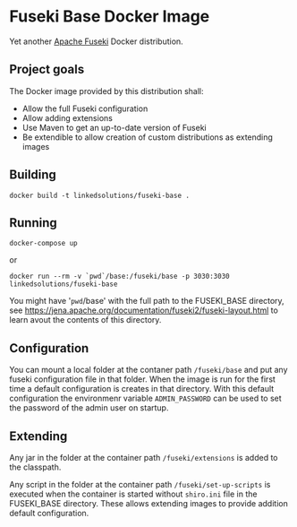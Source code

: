 # Fuseki Base Docker Image

Yet another [Apache Fuseki](http://jena.apache.org/documentation/fuseki2/index.html) Docker distribution.

## Project goals

The Docker image provided by this distribution shall:

 * Allow the full Fuseki configuration
 * Allow adding extensions
 * Use Maven to get an up-to-date version of Fuseki
 * Be extendible to allow creation of custom distributions as extending images

 ## Building

    docker build -t linkedsolutions/fuseki-base . 

## Running 

    docker-compose up

or 

    docker run --rm -v `pwd`/base:/fuseki/base -p 3030:3030 linkedsolutions/fuseki-base

You might have '`pwd`/base' with the full path to the FUSEKI_BASE directory, see 
https://jena.apache.org/documentation/fuseki2/fuseki-layout.html to learn avout the contents of this directory.

## Configuration

You can mount a local folder at the contaner path `/fuseki/base` and put any fuseki configuration file in that folder. When the image is run for the first time a default configuration is creates in that directory. With this default configuration the 
environmenr variable `ADMIN_PASSWORD` can be used to set the password of the admin user
on startup.

## Extending

Any jar in the folder at the container path `/fuseki/extensions` is added to the classpath.

Any script in the folder at the container path `/fuseki/set-up-scripts` is executed when the container is started without `shiro.ini` file in the FUSEKI_BASE directory. These allows extending images to provide addition default configuration.
